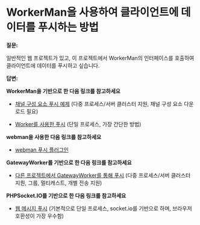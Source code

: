 # WorkerMan을 사용하여 클라이언트에 데이터를 푸시하는 방법

**질문:**

일반적인 웹 프로젝트가 있고, 이 프로젝트에서 WorkerMan의 인터페이스를 호출하여 클라이언트에 데이터를 푸시하고 싶습니다.

**답변:**

**WorkerMan을 기반으로 한 다음 링크를 참고하세요**

- [채널 구성 요소 푸시 예제](../components/channel-examples.md) (다중 프로세스/서버 클러스터 지원, 채널 구성 요소 다운로드 필요)

- [Worker를 사용한 푸시](https://www.workerman.net/q/508) (단일 프로세스, 가장 간단한 방법)

**webman을 사용한 다음 링크를 참고하세요**
  
- [webman 푸시 플러그인](https://www.workerman.net/plugin/2)

**GatewayWorker를 기반으로 한 다음 링크를 참고하세요**

- [다른 프로젝트에서 GatewayWorker를 통해 푸시](https://www.workerman.net/doc/gateway-worker/push-in-other-project.html) (다중 프로세스/서버 클러스터 지원, 그룹, 멀티캐스트, 개별 전송 지원)

**PHPSocket.IO를 기반으로 한 다음 링크를 참고하세요**

- [웹 메시지 푸시](https://www.workerman.net/web-sender) (기본적으로 단일 프로세스, socket.io를 기반으로 하며, 브라우저 호환성이 가장 우수함)

